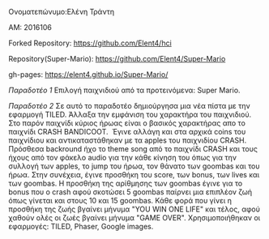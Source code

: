 Ονοματεπώνυμο:Ελένη Τράντη

ΑΜ: 2016106

Forked Repository: https://github.com/Elent4/hci

Repository(Super-Mario): https://github.com/Elent4/Super-Mario

gh-pages: https://elent4.github.io/Super-Mario/

*Παραδοτέο 1*
  Επιλογή παιχνιδιού από τα προτεινόμενα: Super Mario.
  
*Παραδοτέο 2* 
  Σε αυτό το παραδοτέο δημιούργησα μια νέα πίστα με την εφαρμογή TILED. Άλλαξα την εμφάνιση 
του χαρακτήρα του παιχνιδιού. Στο παρόν παιχνίδι κύριος ήρωας είναι ο βασικός χαρακτήρας 
απο το παιχνίδι CRASH BANDICOOT.
  Έγινε αλλάγη και στα αρχικά coins του παιχνίδιου και αντικαταστάθηκαν με τα apples του παιχνιδίου CRASH. 
Πρόσθεσα backround ήχο το theme song από το παιχνίδι CRASH και τους ήχους από τον φάκελο audio για 
την κάθε κίνηση του όπως για την συλλογή των apples, το jump του ήρωα, τον θάνατο των goombas και 
του ήρωα. 
  Στην συνέχεια, έγινε προσθήκη του score, των bonus, των lives και των goombas. Η προσθήκη της αρίθμησης των goombas 
έγινε για το bonus που ο crash αφού σκοτώσει 5 goombas παίρνει μια επιπλέον ζωή όπως γίνεται και στους 10 και 15 goombas.
Κάθε φορά που γίνει η προσθήκη της ζωής βγαίνει μήνυμα "YOU WIN ONE LIFE" και τέλος, αφού χαθούν ολές οι ζωές βγαίνει μήνυμα 
"GAME OVER".
  Χρησιμοποιήθηκαν οι εφαρμογές:
      TILED, Phaser, Google images.
